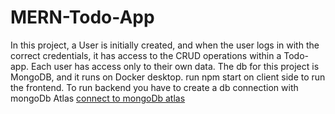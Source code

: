 # MERN-Todo-App

In this project, a User is initially created, and when the user logs in with the correct credentials, it has access to the CRUD operations within a Todo-app.
Each user has access only to their own data.
The db for this project is MongoDB, and it runs on Docker desktop. 
run npm start on client side to run the frontend. To run backend you have to create a db connection with mongoDb Atlas [connect to mongoDb atlas](https://www.mongodb.com/docs/atlas/tutorial/connect-to-your-cluster/)
